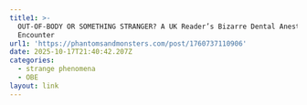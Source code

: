 ```yaml
---
title1: >-
  OUT-OF-BODY OR SOMETHING STRANGER? A UK Reader’s Bizarre Dental Anesthetic
  Encounter
url1: 'https://phantomsandmonsters.com/post/1760737110906'
date: 2025-10-17T21:40:42.207Z
categories:
  - strange phenomena
  - OBE
layout: link
---
```


